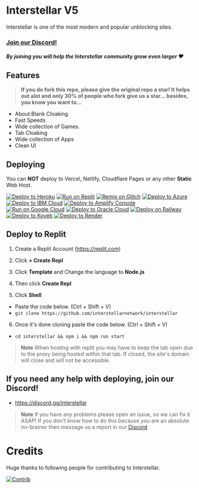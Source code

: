 # Interstellar V5

Interstellar is one of the most modern and popular unblocking sites. 

### [Join our Discord!](https://discord.gg/interstellar)
##### By joining you will help the Interstellar community grow even larger ❤
## Features


> **If you do fork this repo, please give the original repo a star! It helps out alot and only 30% of people who fork give us a star... besides, you know you want to...**

- About:Blank Cloaking
- Fast Speeds 
- Wide collection of Games.
- Tab Cloaking
- Wide collection of Apps
- Clean UI

## Deploying

You can **NOT** deploy to Vercel, Netlify, Cloudflare Pages or any other **Static** Web Host.

<a target="_blank" href="https://heroku.com/deploy/?template=https://github.com/interstellarnetwork/interstellar"><img alt="Deploy to Heroku" src="https://binbashbanana.github.io/deploy-buttons/buttons/remade/heroku.svg"></a>
<a target="_blank" href="https://replit.com/github/interstellarnetwork/interstellar"><img alt="Run on Replit" src="https://binbashbanana.github.io/deploy-buttons/buttons/remade/replit.svg"></a>
<a target="_blank" href="https://glitch.com/edit/#!/import/github/interstellarnetwork/interstellar"><img alt="Remix on Glitch" src="https://binbashbanana.github.io/deploy-buttons/buttons/remade/glitch.svg"></a>
<a target="_blank" href="https://portal.azure.com/#create/Microsoft.Template/uri/https%3A%2F%2Fraw.githubusercontent.com%2FAzure%2Fazure-quickstart-templates%2Fmaster%2Fquickstarts%2Fmicrosoft.web%2Fwebapp-linux-node%2Fazuredeploy.json"><img alt="Deploy to Azure" src="https://binbashbanana.github.io/deploy-buttons/buttons/remade/azure.svg"></a>
<a target="_blank" href="https://cloud.ibm.com/devops/setup/deploy?repository=https://github.com/interstellarnetwork/interstellar"><img alt="Deploy to IBM Cloud" src="https://binbashbanana.github.io/deploy-buttons/buttons/remade/ibmcloud.svg"></a>
<a target="_blank" href="https://console.aws.amazon.com/amplify/home#/deploy?repo=https://github.com/interstellarnetwork/interstellar"><img alt="Deploy to Amplify Console" src="https://binbashbanana.github.io/deploy-buttons/buttons/remade/amplifyconsole.svg"></a>
<a target="_blank" href="https://deploy.cloud.run/?git_repo=https://github.com/interstellarnetwork/interstellar"><img alt="Run on Google Cloud" src="https://binbashbanana.github.io/deploy-buttons/buttons/remade/googlecloud.svg"></a>
<a target="_blank" href="https://cloud.oracle.com/resourcemanager/stacks/create?zipUrl=https://github.com/interstellarnetwork/interstellar/archive/refs/heads/main.zip"><img alt="Deploy to Oracle Cloud" src="https://binbashbanana.github.io/deploy-buttons/buttons/remade/oraclecloud.svg"></a>
<a target="_blank" href="https://railway.app/new/template?template=https://github.com/interstellarnetwork/interstellar"><img alt="Deploy on Railway" src="https://binbashbanana.github.io/deploy-buttons/buttons/remade/railway.svg"></a>
<a target="_blank" href="https://app.koyeb.com/deploy?type=git&repository=github.com/interstellarnetwork/interstellar"><img alt="Deploy to Koyeb" src="https://binbashbanana.github.io/deploy-buttons/buttons/remade/koyeb.svg"></a>
<a target="_blank" href="https://render.com/deploy?repo=https://github.com/badCowning3/hebMEw2"><img alt="Deploy to Render" src="https://binbashbanana.github.io/deploy-buttons/buttons/remade/render.svg"></a>

## Deploy to Replit

1. Create a Replit Account (https://replit.com)

2. Click **+ Create Repl**

3. Click **Template** and Change the language to **Node.js**

4. Then click **Create Repl**

5. Click **Shell**
- Paste the code below. (Ctrl + Shift + V)
- `git clone https://github.com/interstellarnetwork/interstellar`

6. Once it's done cloning paste the code below. (Ctrl + Shift + V)

- ``cd interstellar && npm i && npm run start``

> **Note**
> When hosting with replit you may have to keep the tab open due to the proxy being hosted within that tab. If closed, the site's domain will close and will not be accessible.  

## If you need any help with deploying, join our Discord!
- https://discord.gg/interstellar

> **Note**
> If you have any problems please open an issue, so we can fix it ASAP!
> If you don't know how to do this because you are an absolute no-brainer then message us a report in our [Discord](https://discord.gg/interstellar)

# Credits
Huge thanks to following people for contributing to Interstellar.

[![Contrib](https://contrib.rocks/image?repo=InterstellarNetwork/Interstellar)](https://github.com/InterstellarNetwork/Interstellar/graphs/contributors)




